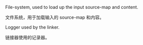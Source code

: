 File-system, used to load up the input source-map and content.

文件系统，用于加载输入的 source-map 和内容。

Logger used by the linker.

链接器使用的记录器。